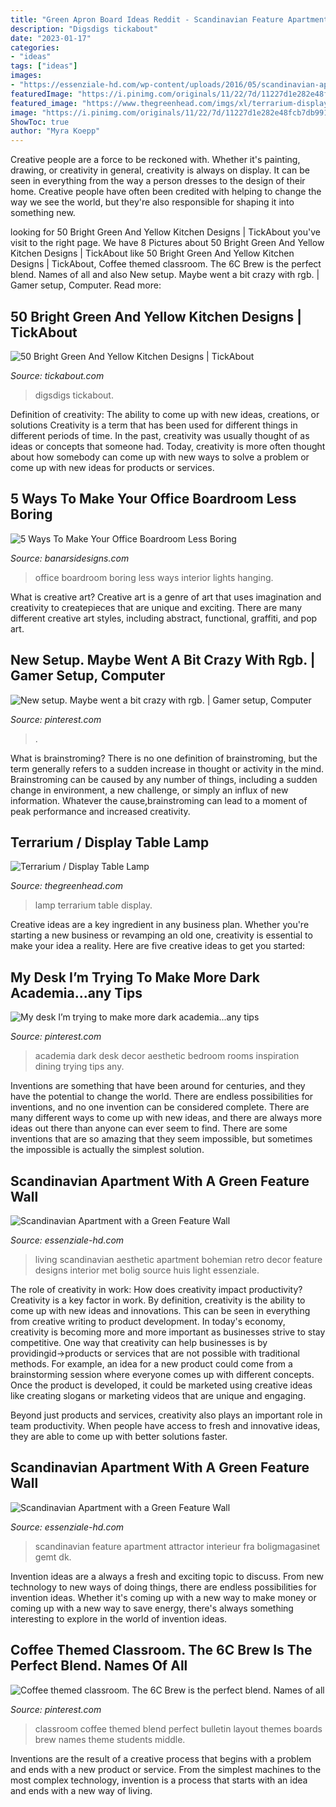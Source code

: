 ```yaml
---
title: "Green Apron Board Ideas Reddit - Scandinavian Feature Apartment Attractor Interieur Fra Boligmagasinet Gemt Dk"
description: "Digsdigs tickabout"
date: "2023-01-17"
categories:
- "ideas"
tags: ["ideas"]
images:
- "https://essenziale-hd.com/wp-content/uploads/2016/05/scandinavian-apartment-4.jpg"
featuredImage: "https://i.pinimg.com/originals/11/22/7d/11227d1e282e48fcb7db99133009a33f.jpg"
featured_image: "https://www.thegreenhead.com/imgs/xl/terrarium-display-table-lamp-xl.jpg"
image: "https://i.pinimg.com/originals/11/22/7d/11227d1e282e48fcb7db99133009a33f.jpg"
ShowToc: true
author: "Myra Koepp"
---
```



Creative people are a force to be reckoned with. Whether it's painting, drawing, or creativity in general, creativity is always on display. It can be seen in everything from the way a person dresses to the design of their home. Creative people have often been credited with helping to change the way we see the world, but they're also responsible for shaping it into something new.

	

		
looking for 50 Bright Green And Yellow Kitchen Designs | TickAbout you've visit to the right page. We have 8 Pictures about 50 Bright Green And Yellow Kitchen Designs | TickAbout like 50 Bright Green And Yellow Kitchen Designs | TickAbout, Coffee themed classroom. The 6C Brew is the perfect blend. Names of all and also New setup. Maybe went a bit crazy with rgb. | Gamer setup, Computer. Read more:
		
    
## 50 Bright Green And Yellow Kitchen Designs | TickAbout

<img loading=lazy src="https://tickabout.com/wp-content/uploads/2020/06/bright-green-and-yellow-kitchen-designs-digsdigs-1593154774l84pc.jpg" onerror="this.onerror=null;this.src='https://tse4.mm.bing.net/th?id=OIP.H6plCfr_iVqDTYf-HeWAJQHaLG&amp;pid=15.1';" alt="50 Bright Green And Yellow Kitchen Designs | TickAbout">

_Source: tickabout.com_

>digsdigs tickabout. 

	

Definition of creativity: The ability to come up with new ideas, creations, or solutions
Creativity is a term that has been used for different things in different periods of time. In the past, creativity was usually thought of as ideas or concepts that someone had. Today, creativity is more often thought about how somebody can come up with new ways to solve a problem or come up with new ideas for products or services.

    
## 5 Ways To Make Your Office Boardroom Less Boring

<img loading=lazy src="https://www.banarsidesigns.com/blog/wp-content/uploads/2016/09/office-hanging-lights.jpg" onerror="this.onerror=null;this.src='https://tse4.mm.bing.net/th?id=OIP.ypy5PxRl9jznaFGt3SNC9QHaE8&amp;pid=15.1';" alt="5 Ways To Make Your Office Boardroom Less Boring">

_Source: banarsidesigns.com_

>office boardroom boring less ways interior lights hanging. 

	

What is creative art?
Creative art is a genre of art that uses imagination and creativity to createpieces that are unique and exciting. There are many different creative art styles, including abstract, functional, graffiti, and pop art.

    
## New Setup. Maybe Went A Bit Crazy With Rgb. | Gamer Setup, Computer

<img loading=lazy src="https://i.pinimg.com/originals/11/22/7d/11227d1e282e48fcb7db99133009a33f.jpg" onerror="this.onerror=null;this.src='https://tse3.mm.bing.net/th?id=OIP.AW3td7d0EdMtvSHA1zxsGQHaJ4&amp;pid=15.1';" alt="New setup. Maybe went a bit crazy with rgb. | Gamer setup, Computer">

_Source: pinterest.com_

>. 

	

What is brainstroming?
There is no one definition of brainstroming, but the term generally refers to a sudden increase in thought or activity in the mind. Brainstroming can be caused by any number of things, including a sudden change in environment, a new challenge, or simply an influx of new information. Whatever the cause,brainstroming can lead to a moment of peak performance and increased creativity.

    
## Terrarium / Display Table Lamp

<img loading=lazy src="https://www.thegreenhead.com/imgs/xl/terrarium-display-table-lamp-xl.jpg" onerror="this.onerror=null;this.src='https://tse2.mm.bing.net/th?id=OIP.xVHz8xJNv-eYcSfF0b43xAHaHa&amp;pid=15.1';" alt="Terrarium / Display Table Lamp">

_Source: thegreenhead.com_

>lamp terrarium table display. 

	

Creative ideas are a key ingredient in any business plan. Whether you're starting a new business or revamping an old one, creativity is essential to make your idea a reality. Here are five creative ideas to get you started: 

    
## My Desk I’m Trying To Make More Dark Academia...any Tips

<img loading=lazy src="https://i.pinimg.com/736x/0b/9d/14/0b9d148f1f564a0c9ca10818e018a8b9.jpg" onerror="this.onerror=null;this.src='https://tse1.mm.bing.net/th?id=OIP.en-bf7QaZ2enWTkNylvs4wHaFj&amp;pid=15.1';" alt="My desk I’m trying to make more dark academia...any tips">

_Source: pinterest.com_

>academia dark desk decor aesthetic bedroom rooms inspiration dining trying tips any. 

	

Inventions are something that have been around for centuries, and they have the potential to change the world. There are endless possibilities for inventions, and no one invention can be considered complete. There are many different ways to come up with new ideas, and there are always more ideas out there than anyone can ever seem to find. There are some inventions that are so amazing that they seem impossible, but sometimes the impossible is actually the simplest solution.

    
## Scandinavian Apartment With A Green Feature Wall

<img loading=lazy src="https://essenziale-hd.com/wp-content/uploads/2016/05/scandinavian-apartment-6.jpg" onerror="this.onerror=null;this.src='https://tse2.mm.bing.net/th?id=OIP.Jmdakzq_vbM-ERZHKyGP7wHaKr&amp;pid=15.1';" alt="Scandinavian Apartment with a Green Feature Wall">

_Source: essenziale-hd.com_

>living scandinavian aesthetic apartment bohemian retro decor feature designs interior met bolig source huis light essenziale. 

	

The role of creativity in work: How does creativity impact productivity?
Creativity is a key factor in work. By definition, creativity is the ability to come up with new ideas and innovations. This can be seen in everything from creative writing to product development. In today's economy, creativity is becoming more and more important as businesses strive to stay competitive.
One way that creativity can help businesses is by providingid→products or services that are not possible with traditional methods. For example, an idea for a new product could come from a brainstorming session where everyone comes up with different concepts. Once the product is developed, it could be marketed using creative ideas like creating slogans or marketing videos that are unique and engaging.

Beyond just products and services, creativity also plays an important role in team productivity. When people have access to fresh and innovative ideas, they are able to come up with better solutions faster.

    
## Scandinavian Apartment With A Green Feature Wall

<img loading=lazy src="https://essenziale-hd.com/wp-content/uploads/2016/05/scandinavian-apartment-4.jpg" onerror="this.onerror=null;this.src='https://tse1.mm.bing.net/th?id=OIP.jZ3LnPjtASzXGofPxMmYdAHaKr&amp;pid=15.1';" alt="Scandinavian Apartment with a Green Feature Wall">

_Source: essenziale-hd.com_

>scandinavian feature apartment attractor interieur fra boligmagasinet gemt dk. 

	

Invention ideas are a always a fresh and exciting topic to discuss. From new technology to new ways of doing things, there are endless possibilities for invention ideas. Whether it's coming up with a new way to make money or coming up with a new way to save energy, there's always something interesting to explore in the world of invention ideas.

    
## Coffee Themed Classroom. The 6C Brew Is The Perfect Blend. Names Of All

<img loading=lazy src="https://i.pinimg.com/originals/c2/5b/ba/c25bba6c78377993b7c60e9f8b72f261.jpg" onerror="this.onerror=null;this.src='https://tse4.mm.bing.net/th?id=OIP.jiO0jltm5jkRwLC-kk6G_gHaJ4&amp;pid=15.1';" alt="Coffee themed classroom. The 6C Brew is the perfect blend. Names of all">

_Source: pinterest.com_

>classroom coffee themed blend perfect bulletin layout themes boards brew names theme students middle. 

	

Inventions are the result of a creative process that begins with a problem and ends with a new product or service. From the simplest machines to the most complex technology, invention is a process that starts with an idea and ends with a new way of living.

